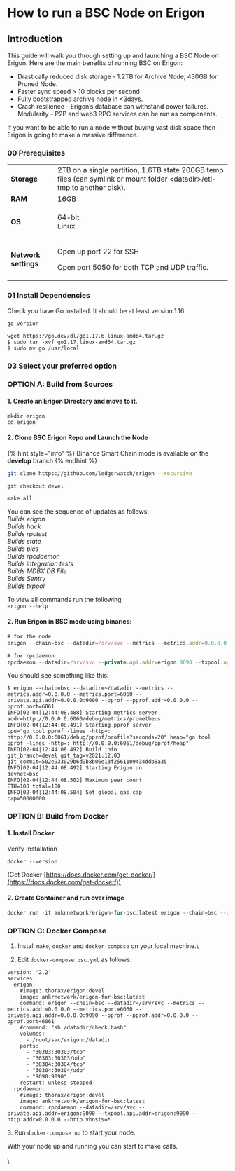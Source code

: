 # How to run a BSC Node on Erigon

## Introduction&#x20;

This guide will walk you through setting up and launching a BSC Node on Erigon. Here are the main benefits of running BSC on Erigon:

* Drastically reduced disk storage - 1.2TB for Archive Node, 430GB for Pruned Node.&#x20;
* Faster sync speed > 10 blocks per second&#x20;
* Fully bootstrapped archive node in <3days.&#x20;
* Crash resilience - Erigon’s database can withstand power failures. Modularity - P2P and web3 RPC services can be run as components.

If you want to be able to run a node without buying vast disk space then Erigon is going to make a massive difference.

### **00 Prerequisites**

|                      |                                                                                                                           |
| -------------------- | ------------------------------------------------------------------------------------------------------------------------- |
| **Storage**          | 2TB on a single partition, 1.6TB state 200GB temp files (can symlink or mount folder \<datadir>/etl-tmp to another disk). |
| **RAM**              | 16GB                                                                                                                      |
| **OS**               | <p>64-bit <br>Linux</p>                                                                                                   |
| **Network settings** | <p>Open up port 22 for SSH</p><p>Open port 5050 for both TCP and UDP traffic.</p>                                         |

### **01 Install Dependencies**

Check you have Go installed. It should be at least version 1.16&#x20;

```
go version 
```

```
wget https://go.dev/dl/go1.17.6.linux-amd64.tar.gz
$ sudo tar -xvf go1.17.linux-amd64.tar.gz
$ sudo mv go /usr/local
```

### 03 Select your preferred option

### OPTION A: Build from Sources

#### **1. Create an Erigon Directory and move to it.**

```
mkdir erigon
cd erigon
```

#### **2. Clone BSC Erigon Repo and Launch the Node**

{% hint style="info" %}
Binance Smart Chain mode is available on the **develop** branch
{% endhint %}

```bash
git clone https://github.com/ledgerwatch/erigon --recursive
```

```
git checkout devel
```

```
make all
```

You can see the sequence of updates as follows:\
_Builds erigon_\
_Builds hack_\
_Builds rpctest_\
_Builds state_\
_Builds pics_\
_Builds rpcdaemon_\
_Builds integration tests_\
_Builds MDBX DB File_\
_Builds Sentry_\
_Builds txpool_

To view all commands run the following\
`erigon --help`

#### 2. Run Erigon in BSC mode using binaries:

```javascript
# for the node
erigon --chain=bsc --datadir=/srv/svc --metrics --metrics.addr=0.0.0.0 --metrics.port=6060 --private.api.addr=0.0.0.0:9090 --pprof --pprof.addr=0.0.0.0 --pprof.port=6061

# for rpcdaemon
rpcdaemon --datadir=/srv/svc --private.api.addr=erigon:9090 --txpool.api.addr=erigon:9090 --http.addr=0.0.0.0 --http.vhosts=* --http.corsdomain=* --http.api=eth,debug,net,trace,txpool --ws
```

You should see something like this:

```shell
$ erigon --chain=bsc --datadir=~/datadir --metrics --metrics.addr=0.0.0.0 --metrics.port=6060 --private.api.addr=0.0.0.0:9090 --pprof --pprof.addr=0.0.0.0 --pprof.port=6061
INFO[02-04|12:44:08.488] Starting metrics server                  addr=http://0.0.0.0:6060/debug/metrics/prometheus
INFO[02-04|12:44:08.491] Starting pprof server                    cpu="go tool pprof -lines -http=: http://0.0.0.0:6061/debug/pprof/profile?seconds=20" heap="go tool pprof -lines -http=: http://0.0.0.0:6061/debug/pprof/heap"
INFO[02-04|12:44:08.492] Build info                               git_branch=devel git_tag=v2021.12.03 git_commit=502e933029b6d9b8b06e13f2561109434ddb8a35
INFO[02-04|12:44:08.492] Starting Erigon on                       devnet=bsc
INFO[02-04|12:44:08.502] Maximum peer count                       ETH=100 total=100
INFO[02-04|12:44:08.504] Set global gas cap                       cap=50000000
```

### OPTION B: Build from Docker

#### 1.  Install Docker

Verify Installation&#x20;

```
docker --version
```

(Get Docker [https://docs.docker.com/get-docker/](https://docs.docker.com/get-docker/))

#### 2. Create Container and run over image

```javascript
docker run -it ankrnetwork/erigon-for-bsc:latest erigon --chain=bsc --datadir=/srv/svc --metrics --metrics.addr=0.0.0.0 --metrics.port=6060 --private.api.addr=0.0.0.0:9090 --pprof --pprof.addr=0.0.0.0 --pprof.port=6061
```

### &#x20;OPTION C: Docker Compose&#x20;

1. Install `make`, `docker` and `docker-compose` on your local machine.\

2. Edit `docker-compose.bsc.yml` as follows:

```shell
version: '2.2'
services:
  erigon:
    #image: thorax/erigon:devel
    image: ankrnetwork/erigon-for-bsc:latest
    command: erigon --chain=bsc --datadir=/srv/svc --metrics --metrics.addr=0.0.0.0 --metrics.port=6060 --private.api.addr=0.0.0.0:9090 --pprof --pprof.addr=0.0.0.0 --pprof.port=6061
    #command: "sh /datadir/check.bash"
    volumes:
      - /root/svc/erigon:/datadir
    ports:
      - "30303:30303/tcp"
      - "30303:30303/udp"
      - "30304:30304/tcp"
      - "30304:30304/udp"
      - "9090:9090"
    restart: unless-stopped
  rpcdaemon:
    #image: thorax/erigon:devel
    image: ankrnetwork/erigon-for-bsc:latest
    command: rpcdaemon --datadir=/srv/svc --private.api.addr=erigon:9090 --txpool.api.addr=erigon:9090 --http.addr=0.0.0.0 --http.vhosts=* 
```

3\. Run `docker-compose up` to start your node.

With your node up and running you can start to make calls.\
\
\
